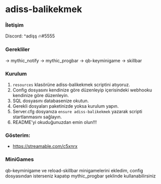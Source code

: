 # adiss-balikekmek

### İletişim
Discord: ^adişş 🔥#5555


### Gerekliler
-> mythic_notify
-> mythic_progbar
-> qb-keyminigame
-> skillbar

### Kurulum
1) `resources` klasörüne adiss-balikekmek scriptini atıyoruz.
2) Config dosyasını kendinize göre düzenleyip içerisindeki webhooku kendinize göre düzenleyin.
3) SQL dosyasını databasenize okutun.
4) Gerekli dosyaları paketinizde yoksa kurulum yapın.
5) Server.cfg dosyanıza `ensure adiss-balikekmek` yazarak scripti startlanmasını sağlayın.
6) README'yi okuduğunuzdan emin olun!!!

### Gösterim:
- https://streamable.com/c5xnrx

### MiniGames
qb-keyminigame ve reload-skillbar minigamelerini ekledim, 
config dosyasından isterseniz kapatıp mythic_progbar şeklinde kullanabilirsiniz
